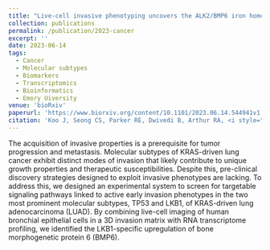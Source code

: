 ```yaml
---
title: "Live-cell invasive phenotyping uncovers the ALK2/BMP6 iron homeostasis pathway as a therapeutic vulnerability in LKB1-mutant lung cancer."
collection: publications
permalink: /publication/2023-cancer
excerpt: ''
date: 2023-06-14
tags:
  - Cancer
  - Molecular subtypes
  - Biomarkers
  - Transcriptomics
  - Bioinformatics
  - Emory Uiversity
venue: 'bioRxiv'
paperurl: 'https://www.biorxiv.org/content/10.1101/2023.06.14.544941v1'  
citation: 'Koo J, Seong CS, Parker RE, Dwivedi B, Arthur RA, <i style="color:DodgerBlue;">Dinasarapu AR</i>, Johnston HR, Claussen H, Tucker-Burden C, Ramalingam SS, Fu H,Zhou W,  Marcus AI, Gilbert-Ross M. (2023) Live-cell invasive phenotyping uncovers the ALK2/BMP6 iron homeostasis pathway as a therapeutic vulnerability in LKB1-mutant lung cancer&quot; <i></i>'  
---  
```

The acquisition of invasive properties is a prerequisite for tumor progression and metastasis. Molecular subtypes of KRAS-driven lung cancer exhibit distinct modes of invasion that likely contribute to unique growth properties and therapeutic susceptibilities. Despite this, pre-clinical discovery strategies designed to exploit invasive phenotypes are lacking. To address this, we designed an experimental system to screen for targetable signaling pathways linked to active early invasion phenotypes in the two most prominent molecular subtypes, TP53 and LKB1, of KRAS-driven lung adenocarcinoma (LUAD). By combining live-cell imaging of human bronchial epithelial cells in a 3D invasion matrix with RNA transcriptome profiling, we identified the LKB1-specific upregulation of bone morphogenetic protein 6 (BMP6).
